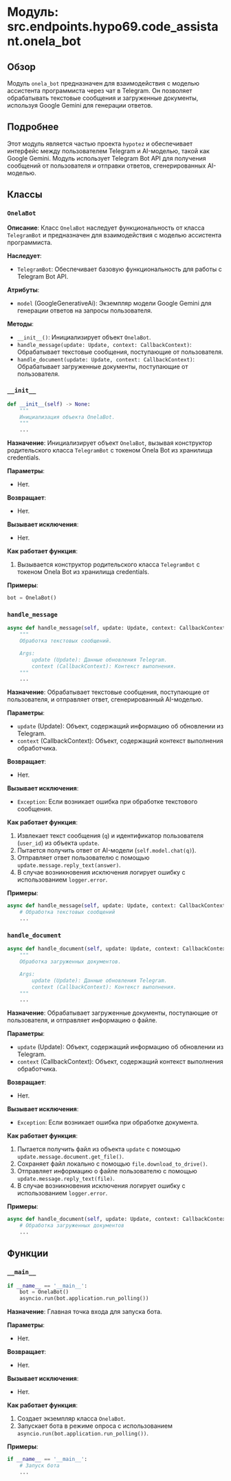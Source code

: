 # Модуль: src.endpoints.hypo69.code_assistant.onela_bot

## Обзор

Модуль `onela_bot` предназначен для взаимодействия с моделью ассистента программиста через чат в Telegram. Он позволяет обрабатывать текстовые сообщения и загруженные документы, используя Google Gemini для генерации ответов.

## Подробнее

Этот модуль является частью проекта `hypotez` и обеспечивает интерфейс между пользователем Telegram и AI-моделью, такой как Google Gemini. Модуль использует Telegram Bot API для получения сообщений от пользователя и отправки ответов, сгенерированных AI-моделью.

## Классы

### `OnelaBot`

**Описание**: Класс `OnelaBot` наследует функциональность от класса `TelegramBot` и предназначен для взаимодействия с моделью ассистента программиста.

**Наследует**:

- `TelegramBot`: Обеспечивает базовую функциональность для работы с Telegram Bot API.

**Атрибуты**:

- `model` (GoogleGenerativeAi): Экземпляр модели Google Gemini для генерации ответов на запросы пользователя.

**Методы**:

- `__init__()`: Инициализирует объект `OnelaBot`.
- `handle_message(update: Update, context: CallbackContext)`: Обрабатывает текстовые сообщения, поступающие от пользователя.
- `handle_document(update: Update, context: CallbackContext)`: Обрабатывает загруженные документы, поступающие от пользователя.

### `__init__`

```python
def __init__(self) -> None:
    """
    Инициализация объекта OnelaBot.
    """
    ...
```

**Назначение**: Инициализирует объект `OnelaBot`, вызывая конструктор родительского класса `TelegramBot` с токеном Onela Bot из хранилища credentials.

**Параметры**:

- Нет.

**Возвращает**:

- Нет.

**Вызывает исключения**:

- Нет.

**Как работает функция**:

1. Вызывается конструктор родительского класса `TelegramBot` с токеном Onela Bot из хранилища credentials.

**Примеры**:

```python
bot = OnelaBot()
```

### `handle_message`

```python
async def handle_message(self, update: Update, context: CallbackContext) -> None:
    """
    Обработка текстовых сообщений.

    Args:
        update (Update): Данные обновления Telegram.
        context (CallbackContext): Контекст выполнения.
    """
    ...
```

**Назначение**: Обрабатывает текстовые сообщения, поступающие от пользователя, и отправляет ответ, сгенерированный AI-моделью.

**Параметры**:

- `update` (Update): Объект, содержащий информацию об обновлении из Telegram.
- `context` (CallbackContext): Объект, содержащий контекст выполнения обработчика.

**Возвращает**:

- Нет.

**Вызывает исключения**:

- `Exception`: Если возникает ошибка при обработке текстового сообщения.

**Как работает функция**:

1. Извлекает текст сообщения (`q`) и идентификатор пользователя (`user_id`) из объекта `update`.
2. Пытается получить ответ от AI-модели (`self.model.chat(q)`).
3. Отправляет ответ пользователю с помощью `update.message.reply_text(answer)`.
4. В случае возникновения исключения логирует ошибку с использованием `logger.error`.

**Примеры**:

```python
async def handle_message(self, update: Update, context: CallbackContext) -> None:
    # Обработка текстовых сообщений
    ...
```

### `handle_document`

```python
async def handle_document(self, update: Update, context: CallbackContext) -> None:
    """
    Обработка загруженных документов.

    Args:
        update (Update): Данные обновления Telegram.
        context (CallbackContext): Контекст выполнения.
    """
    ...
```

**Назначение**: Обрабатывает загруженные документы, поступающие от пользователя, и отправляет информацию о файле.

**Параметры**:

- `update` (Update): Объект, содержащий информацию об обновлении из Telegram.
- `context` (CallbackContext): Объект, содержащий контекст выполнения обработчика.

**Возвращает**:

- Нет.

**Вызывает исключения**:

- `Exception`: Если возникает ошибка при обработке документа.

**Как работает функция**:

1. Пытается получить файл из объекта `update` с помощью `update.message.document.get_file()`.
2. Сохраняет файл локально с помощью `file.download_to_drive()`.
3. Отправляет информацию о файле пользователю с помощью `update.message.reply_text(file)`.
4. В случае возникновения исключения логирует ошибку с использованием `logger.error`.

**Примеры**:

```python
async def handle_document(self, update: Update, context: CallbackContext) -> None:
    # Обработка загруженных документов
    ...
```

## Функции

### `__main__`

```python
if __name__ == '__main__':
    bot = OnelaBot()
    asyncio.run(bot.application.run_polling())
```

**Назначение**: Главная точка входа для запуска бота.

**Параметры**:

- Нет.

**Возвращает**:

- Нет.

**Вызывает исключения**:

- Нет.

**Как работает функция**:

1. Создает экземпляр класса `OnelaBot`.
2. Запускает бота в режиме опроса с использованием `asyncio.run(bot.application.run_polling())`.

**Примеры**:

```python
if __name__ == '__main__':
    # Запуск бота
    ...